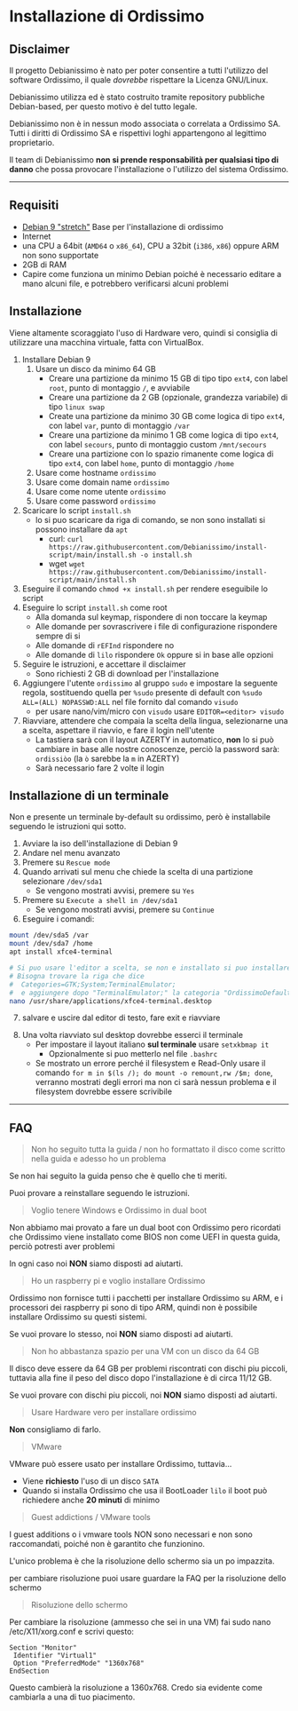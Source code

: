 # Installazione di Ordissimo

## Disclaimer

Il progetto Debianissimo è nato per poter consentire a tutti l'utilizzo del software Ordissimo, il quale *dovrebbe* rispettare la Licenza GNU/Linux.

Debianissimo utilizza ed è stato costruito tramite repository pubbliche Debian-based, per questo motivo è del tutto legale.

Debianissimo non è in nessun modo associata o correlata a Ordissimo SA. Tutti i diritti di Ordissimo SA e rispettivi loghi appartengono al legittimo proprietario.

Il team di Debianissimo **non si prende responsabilità per qualsiasi tipo di danno** che possa provocare l'installazione o l'utilizzo del sistema Ordissimo.

---

## Requisiti

- [Debian 9 "stretch"](https://www.debian.org/releases/stretch/debian-installer/) Base per l'installazione di ordissimo
- Internet
- una CPU a 64bit (`AMD64` o `x86_64`), CPU a 32bit (`i386`, `x86`) oppure ARM non sono supportate
- 2GB di RAM
- Capire come funziona un minimo Debian poiché è necessario editare a mano alcuni file, e potrebbero verificarsi alcuni problemi

## Installazione

Viene altamente scoraggiato l'uso di Hardware vero, quindi si consiglia di utilizzare una macchina virtuale, fatta con VirtualBox.

1. Installare Debian 9
    1. Usare un disco da minimo 64 GB
        - Creare una partizione da minimo 15 GB di tipo tipo `ext4`, con label `root`, punto di montaggio `/`, e avviabile
        - Creare una partizione da 2 GB (opzionale, grandezza variabile) di tipo `linux swap`
        - Create una partizione da minimo 30 GB come logica di tipo `ext4`, con label `var`, punto di montaggio `/var`
        - Creare una partizione da minimo 1 GB come logica di tipo `ext4`, con label `secours`, punto di montaggio custom `/mnt/secours`
        - Creare una partizione con lo spazio rimanente come logica di tipo `ext4`, con label `home`, punto di montaggio `/home`
    1. Usare come hostname `ordissimo`
    1. Usare come domain name `ordissimo`
    1. Usare come nome utente `ordissimo`
    1. Usare come password `ordissimo`
1. Scaricare lo script `install.sh`
    - lo si puo scaricare da riga di comando, se non sono installati si possono installare da `apt`
        - curl: `curl https://raw.githubusercontent.com/Debianissimo/install-script/main/install.sh -o install.sh`
        - wget `wget https://raw.githubusercontent.com/Debianissimo/install-script/main/install.sh`
1. Eseguire il comando `chmod +x install.sh` per rendere eseguibile lo script
1. Eseguire lo script `install.sh` come root
    - Alla domanda sul keymap, rispondere di non toccare la keymap
    - Alle domande per sovrascrivere i file di configurazione rispondere sempre di si
    - Alle domande di `rEFInd` rispondere no
    - Alle domande di `lilo` rispondere `Ok` oppure si in base alle opzioni
1. Seguire le istruzioni, e accettare il disclaimer
    - Sono richiesti 2 GB di download per l'installazione
1. Aggiungere l'utente `ordissimo` al gruppo `sudo` e impostare la seguente regola, sostituendo quella per `%sudo` presente di default con `%sudo   ALL=(ALL) NOPASSWD:ALL` nel file fornito dal comando `visudo`
    - per usare nano/vim/micro con `visudo` usare `EDITOR=<editor> visudo`
1. Riavviare, attendere che compaia la scelta della lingua, selezionarne una a scelta, aspettare il riavvio, e fare il login nell'utente
    - La tastiera sarà con il layout AZERTY in automatico, **non** lo si può cambiare in base alle nostre conoscenze, perciò la password sarà: `ordissiòo` (la `ò` sarebbe la `m` in AZERTY)
    - Sarà necessario fare 2 volte il login

## Installazione di un terminale

Non e presente un terminale by-default su ordissimo, però è installabile seguendo le istruzioni qui sotto.

1. Avviare la iso dell'installazione di Debian 9
1. Andare nel menu avanzato
1. Premere su `Rescue mode`
1. Quando arrivati sul menu che chiede la scelta di una partizione selezionare `/dev/sda1`
    - Se vengono mostrati avvisi, premere su `Yes`
1. Premere su `Execute a shell in /dev/sda1`
    - Se vengono mostrati avvisi, premere su `Continue`
1. Eseguire i comandi:

```sh
mount /dev/sda5 /var
mount /dev/sda7 /home
apt install xfce4-terminal

# Si puo usare l'editor a scelta, se non e installato si puo installare con apt
# Bisogna trovare la riga che dice
#  Categories=GTK;System;TerminalEmulator;
#  e aggiungere dopo "TerminalEmulator;" la categoria "OrdissimoDefault"
nano /usr/share/applications/xfce4-terminal.desktop
```

<!-- purtroppo non posso mettere un code block su una lista quindi mi tocca fare cosi -->

<!-- markdownlint-disable-next-line -->
7. salvare e uscire dal editor di testo, fare exit e riavviare
<!-- markdownlint-disable-next-line -->
8. Una volta riavviato sul desktop dovrebbe esserci il terminale
    - Per impostare il layout italiano **sul terminale** usare `setxkbmap it`
        - Opzionalmente si puo metterlo nel file `.bashrc`
    - Se mostrato un errore perché il filesystem e Read-Only usare il comando `for m in $(ls /); do mount -o remount,rw /$m; done`, verranno mostrati degli errori ma non ci sarà nessun problema e il filesystem dovrebbe essere scrivibile

---

## FAQ

> Non ho seguito tutta la guida / non ho formattato il disco come scritto nella guida e adesso ho un problema

Se non hai seguito la guida penso che è quello che ti meriti.

Puoi provare a reinstallare seguendo le istruzioni.

> Voglio tenere Windows e Ordissimo in dual boot

Non abbiamo mai provato a fare un dual boot con Ordissimo pero ricordati che Ordissimo viene installato come BIOS non come UEFI in questa guida, perciò potresti aver problemi

In ogni caso noi **NON** siamo disposti ad aiutarti.

> Ho un raspberry pi e voglio installare Ordissimo

Ordissimo non fornisce tutti i pacchetti per installare Ordissimo su ARM, e i processori dei raspberry pi sono di tipo ARM, quindi non è possibile installare Ordissimo su questi sistemi.

Se vuoi provare lo stesso, noi **NON** siamo disposti ad aiutarti.

> Non ho abbastanza spazio per una VM con un disco da 64 GB

Il disco deve essere da 64 GB per problemi riscontrati con dischi piu piccoli, tuttavia alla fine il peso del disco dopo l'installazione è di circa 11/12 GB.

Se vuoi provare con dischi piu piccoli, noi **NON** siamo disposti ad aiutarti.

> Usare Hardware vero per installare ordissimo

**Non** consigliamo di farlo.

> VMware

VMware può essere usato per installare Ordissimo, tuttavia...

- Viene **richiesto** l'uso di un disco `SATA`
- Quando si installa Ordissimo che usa il BootLoader `lilo` il boot può richiedere anche **20 minuti** di minimo

> Guest addictions / VMware tools

I guest additions o i vmware tools NON sono necessari e non sono raccomandati, poiché non è garantito che funzionino.

L'unico problema è che la risoluzione dello schermo sia un po impazzita.

per cambiare risoluzione puoi usare guardare la FAQ per la risoluzione dello schermo

> Risoluzione dello schermo

Per cambiare la risoluzione (ammesso che sei in una VM) fai sudo nano /etc/X11/xorg.conf e scrivi questo:

<!-- markdownlint-disable-next-line -->
```
Section "Monitor"
 Identifier "Virtual1"
 Option "PreferredMode" "1360x768"
EndSection
```

Questo cambierà la risoluzione a 1360x768. Credo sia evidente come cambiarla a una di tuo piacimento.
